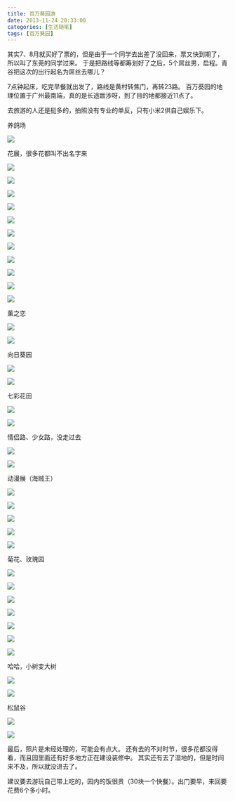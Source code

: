```yaml
---
title: 百万葵园游
date: 2013-11-24 20:33:00
categories: [生活随笔]
tags: [百万葵园]
---
```


其实7、8月就买好了票的，但是由于一个同学去出差了没回来，票又快到期了，所以叫了东莞的同学过来。
于是把路线等都筹划好了之后，5个屌丝男，启程。青谷把这次的出行起名为屌丝去哪儿？

7点钟起床，吃完早餐就出发了，路线是黄村转焦门，再转23路。
百万葵园的地理位置于广州最南端，真的是长途跋涉呀，到了目的地都接近11点了。

去旅游的人还是挺多的，拍照没有专业的单反，只有小米2供自己娱乐下。

养鸽场

![](/2013/11/24/images/IMG_20131124_105443.jpg)

花展，很多花都叫不出名字来

![](/2013/11/24/images/IMG_20131124_105836.jpg)

![](/2013/11/24/images/IMG_20131124_105921.jpg)

![](/2013/11/24/images/IMG_20131124_110016.jpg)

![](/2013/11/24/images/IMG_20131124_110045.jpg)

![](/2013/11/24/images/IMG_20131124_110508.jpg)

![](/2013/11/24/images/IMG_20131124_110531.jpg)

![](/2013/11/24/images/IMG_20131124_110647.jpg)

![](/2013/11/24/images/IMG_20131124_110800.jpg)

![](/2013/11/24/images/IMG_20131124_111003.jpg)

![](/2013/11/24/images/IMG_20131124_111024.jpg)

![](/2013/11/24/images/IMG_20131124_111125.jpg)

薰之恋

![](/2013/11/24/images/IMG_20131124_111437.jpg)

![](/2013/11/24/images/IMG_20131124_111812.jpg)

向日葵园

![](/2013/11/24/images/IMG_20131124_112521.jpg)

![](/2013/11/24/images/IMG_20131124_112601.jpg)

七彩花田

![](/2013/11/24/images/IMG_20131124_114211_HDR.jpg)

![](/2013/11/24/images/IMG_20131124_114503_HDR.jpg)

情侣路、少女路，没走过去

![](/2013/11/24/images/IMG_20131124_114828.jpg)

![](/2013/11/24/images/IMG_20131124_114944_HDR.jpg)

动漫展（海贼王）

![](/2013/11/24/images/IMG_20131124_115258.jpg)

![](/2013/11/24/images/IMG_20131124_115337.jpg)

![](/2013/11/24/images/IMG_20131124_115355.jpg)

![](/2013/11/24/images/IMG_20131124_115422.jpg)

![](/2013/11/24/images/IMG_20131124_115444.jpg)

菊花、玫瑰园

![](/2013/11/24/images/IMG_20131124_120053.jpg)

![](/2013/11/24/images/IMG_20131124_120106.jpg)

![](/2013/11/24/images/IMG_20131124_120500.jpg)

![](/2013/11/24/images/IMG_20131124_120534.jpg)

![](/2013/11/24/images/IMG_20131124_120620.jpg)

![](/2013/11/24/images/IMG_20131124_120656.jpg)

![](/2013/11/24/images/IMG_20131124_120745.jpg)

哈哈，小树变大树

![](/2013/11/24/images/IMG_20131124_120906.jpg)

![](/2013/11/24/images/IMG_20131124_120917.jpg)

松鼠谷

![](/2013/11/24/images/IMG_20131124_121924.jpg)

![](/2013/11/24/images/IMG_20131124_121926.jpg)

最后，照片是未经处理的，可能会有点大。
还有去的不对时节，很多花都没得看，而且园里面还有好多地方正在建设装修中。
其实还有去了湿地的，但是时间来不及，所以就没进去了。

建议要去游玩自己带上吃的，园内的饭很贵（30块一个快餐）。出门要早，来回要花费6个多小时。
